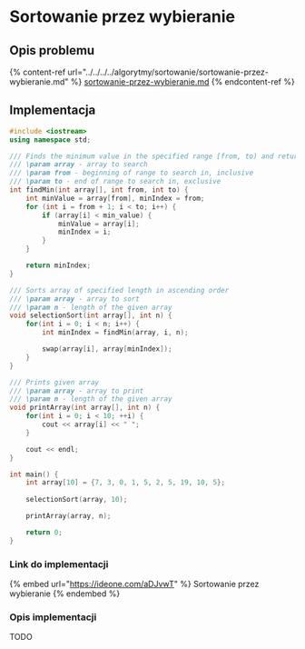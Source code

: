 # Sortowanie przez wybieranie

## Opis problemu

{% content-ref url="../../../../algorytmy/sortowanie/sortowanie-przez-wybieranie.md" %}
[sortowanie-przez-wybieranie.md](../../../../algorytmy/sortowanie/sortowanie-przez-wybieranie.md)
{% endcontent-ref %}

## Implementacja

```cpp
#include <iostream>
using namespace std;

/// Finds the minimum value in the specified range [from, to) and returns its index
/// \param array - array to search
/// \param from - beginning of range to search in, inclusive
/// \param to - end of range to search in, exclusive
int findMin(int array[], int from, int to) {
    int minValue = array[from], minIndex = from;
    for (int i = from + 1; i < to; i++) {
        if (array[i] < min_value) {
            minValue = array[i];
            minIndex = i;
        }
    }

    return minIndex;
}

/// Sorts array of specified length in ascending order
/// \param array - array to sort
/// \param n - length of the given array
void selectionSort(int array[], int n) {
    for(int i = 0; i < n; i++) {
        int minIndex = findMin(array, i, n);

        swap(array[i], array[minIndex]);
    }
}

/// Prints given array
/// \param array - array to print
/// \param n - length of the given array
void printArray(int array[], int n) {
    for(int i = 0; i < 10; ++i) {
        cout << array[i] << " ";
    }

    cout << endl;
}

int main() {
    int array[10] = {7, 3, 0, 1, 5, 2, 5, 19, 10, 5};
    
    selectionSort(array, 10);

    printArray(array, n);

    return 0;
}
```

### Link do implementacji

{% embed url="https://ideone.com/aDJvwT" %}
Sortowanie przez wybieranie
{% endembed %}

### Opis implementacji

TODO
